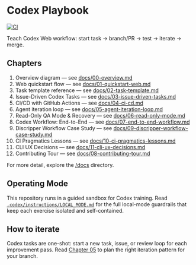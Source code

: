 # Codex Playbook

[![CI](https://github.com/draeician/codex-hello-world/actions/workflows/ci.yml/badge.svg)](https://github.com/draeician/codex-hello-world/actions/workflows/ci.yml)

Teach Codex Web workflow: start task → branch/PR → test → iterate → merge.

## Chapters

1. Overview diagram — see [docs/00-overview.md](docs/00-overview.md)
2. Web quickstart flow — see [docs/01-quickstart-web.md](docs/01-quickstart-web.md)
3. Task template reference — see [docs/02-task-template.md](docs/02-task-template.md)
4. Issue-Driven Codex Tasks — see [docs/03-issue-driven-tasks.md](docs/03-issue-driven-tasks.md)
5. CI/CD with GitHub Actions — see [docs/04-ci-cd.md](docs/04-ci-cd.md)
6. Agent iteration loop — see [docs/05-agent-iteration-loop.md](docs/05-agent-iteration-loop.md)
7. Read-Only QA Mode & Recovery — see [docs/06-read-only-mode.md](docs/06-read-only-mode.md)
8. Codex Workflow: End-to-End — see [docs/07-end-to-end-workflow.md](docs/07-end-to-end-workflow.md)
9. Discripper Workflow Case Study — see [docs/09-discripper-workflow-case-study.md](docs/09-discripper-workflow-case-study.md)
10. CI Pragmatics Lessons — see [docs/10-ci-pragmatics-lessons.md](docs/10-ci-pragmatics-lessons.md)
11. CLI UX Decisions — see [docs/11-cli-ux-decisions.md](docs/11-cli-ux-decisions.md)
12. Contributing Tour — see [docs/08-contributing-tour.md](docs/08-contributing-tour.md)

For more detail, explore the [/docs](docs) directory.

## Operating Mode

This repository runs in a guided sandbox for Codex training. Read [`.codex/instructions/LOCAL_MODE.md`](.codex/instructions/LOCAL_MODE.md) for the full local-mode guardrails that keep each exercise isolated and self-contained.

## How to iterate
Codex tasks are one-shot: start a new task, issue, or review loop for each improvement pass. Read [Chapter 05](docs/05-agent-iteration-loop.md) to plan the right iteration pattern for your branch.
